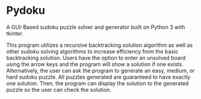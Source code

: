 # Pydoku
A GUI-Based sudoku puzzle solver and generator built on Python 3 with tkinter.

This program utilizes a recursive backtracking solution algorithm as well as other sudoku solving algorithms to increase efficiency from the basic backtracking solution. Users have the option to enter an unsolved board using the arrow keys and the program will show a solution if one exists. Alternatively, the user can ask the program to generate an easy, medium, or hard sudoku puzzle. All puzzles generated are guaranteed to have exactly one solution. Then, the program can display the solution to the generated puzzle so the user can check the solution. 
